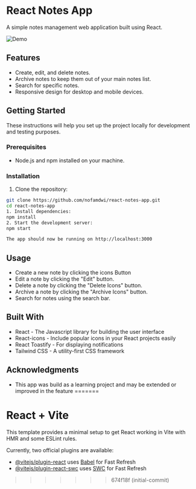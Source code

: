 # React Notes App

A simple notes management web application built using React.

![Demo](https://i.ibb.co/ggSqpFq/Screenshot-2023-10-22-221614.png)

## Features

- Create, edit, and delete notes.
- Archive notes to keep them out of your main notes list.
- Search for specific notes.
- Responsive design for desktop and mobile devices.

## Getting Started

These instructions will help you set up the project locally for development and testing purposes.

### Prerequisites

- Node.js and npm installed on your machine.

### Installation

1. Clone the repository:

```bash
git clone https://github.com/nofamdwi/react-notes-app.git
cd react-notes-app
1. Install dependencies:
npm install
2. Start the development server:
npm start

The app should now be running on http://localhost:3000
```
## Usage
- Create a new note by clicking the icons Button
- Edit a note by clicking the "Edit" button.
- Delete a note by clicking the "Delete Icons" button.
- Archive a note by clicking the "Archive Icons" button.
- Search for notes using the search bar.

## Built With
- React - The Javascript library for building the user interface
- React-icons - Include popular icons in your React projects easily
- React Toastify - For displaying notifications
- Tailwind CSS - A utility-first CSS framework

## Acknowledgments 
- This app was build as a learning project and may be extended or improved in the feature
=======
# React + Vite

This template provides a minimal setup to get React working in Vite with HMR and some ESLint rules.

Currently, two official plugins are available:

- [@vitejs/plugin-react](https://github.com/vitejs/vite-plugin-react/blob/main/packages/plugin-react/README.md) uses [Babel](https://babeljs.io/) for Fast Refresh
- [@vitejs/plugin-react-swc](https://github.com/vitejs/vite-plugin-react-swc) uses [SWC](https://swc.rs/) for Fast Refresh
>>>>>>> 674f18f (initial-commit)
